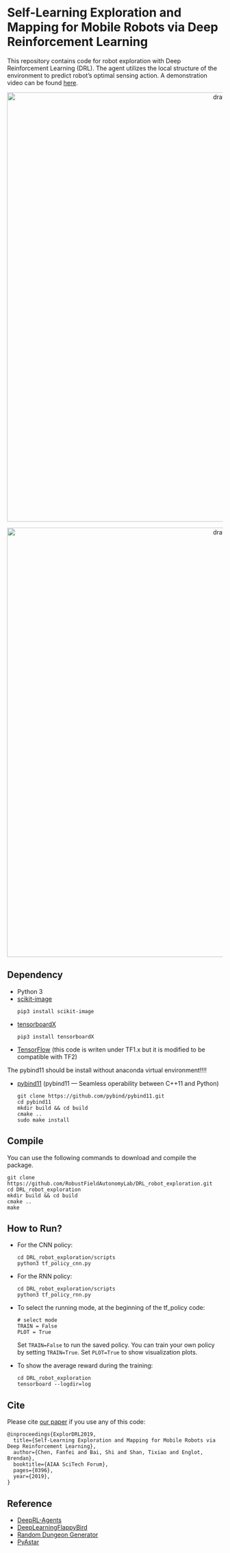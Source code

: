 # Self-Learning Exploration and Mapping for Mobile Robots via Deep Reinforcement Learning
This repository contains code for robot exploration with Deep Reinforcement Learning (DRL). The agent utilizes the local structure of the environment to predict robot’s optimal sensing action. A demonstration video can be found [here](https://www.youtube.com/watch?v=2gNF6efv12s).

<p align='center'>
    <img src="/doc/exploration.png" alt="drawing" width="1000"/>
</p>

<p align='center'>
    <img src="/doc/policy.gif" alt="drawing" width="1000"/>
</p>

## Dependency
- Python 3
- [scikit-image](https://scikit-image.org/)
  ```
  pip3 install scikit-image
  ```
- [tensorboardX](https://github.com/lanpa/tensorboardX)
  ```
  pip3 install tensorboardX
  ```
- [TensorFlow](https://www.tensorflow.org/install) (this code is writen under TF1.x but it is modified to be compatible with TF2)


The pybind11 should be install without anaconda virtual environment!!!!

- [pybind11](https://github.com/pybind/pybind11) (pybind11 — Seamless operability between C++11 and Python)
  ```
  git clone https://github.com/pybind/pybind11.git
  cd pybind11
  mkdir build && cd build
  cmake ..
  sudo make install
  ```
## Compile

You can use the following commands to download and compile the package.
```
git clone https://github.com/RobustFieldAutonomyLab/DRL_robot_exploration.git
cd DRL_robot_exploration
mkdir build && cd build
cmake ..
make
```

## How to Run?
- For the CNN policy:
    ```
    cd DRL_robot_exploration/scripts
    python3 tf_policy_cnn.py
    ```
- For the RNN policy:
    ```
    cd DRL_robot_exploration/scripts
    python3 tf_policy_rnn.py
    ```
- To select the running mode, at the beginning of the tf_policy code:
    ```
    # select mode
    TRAIN = False
    PLOT = True
    ```
  Set ``TRAIN=False`` to run the saved policy. You can train your own policy by setting ``TRAIN=True``. Set `` PLOT=True `` to show visualization plots.
 
- To show the average reward during the training:
    ```
    cd DRL_robot_exploration
    tensorboard --logdir=log
    ```

## Cite

Please cite [our paper](https://www.researchgate.net/profile/Fanfei_Chen/publication/330200308_Self-Learning_Exploration_and_Mapping_for_Mobile_Robots_via_Deep_Reinforcement_Learning/links/5d6e7ad4a6fdccf93d381d2e/Self-Learning-Exploration-and-Mapping-for-Mobile-Robots-via-Deep-Reinforcement-Learning.pdf) if you use any of this code: 
```
@inproceedings{ExplorDRL2019,
  title={Self-Learning Exploration and Mapping for Mobile Robots via Deep Reinforcement Learning},
  author={Chen, Fanfei and Bai, Shi and Shan, Tixiao and Englot, Brendan},
  booktitle={AIAA SciTech Forum},
  pages={0396},
  year={2019},
}
```

## Reference
- [DeepRL-Agents](https://github.com/awjuliani/DeepRL-Agents)
- [DeepLearningFlappyBird](https://github.com/yenchenlin/DeepLearningFlappyBird)
- [Random Dungeon Generator](http://perplexingtech.weebly.com/random-dungeon-demo.html)
- [PyAstar](https://github.com/hjweide/pyastar)
